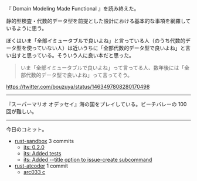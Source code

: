 『 Domain Modeling Made Functional 』を読み終えた。

静的型検査・代数的データ型を前提とした設計における基本的な事項を網羅しているように思う。

ぼくはいま「全部イミュータブルで良いよね」と言っている人（のうち代数的データ型を使っていない人）は近いうちに「全部代数的データ型で良いよね」と言い出すと思っている。そういう人に良い本だと思った。

> いま「全部イミュータブルで良いよね」って言ってる人、数年後には「全部代数的データ型で良いよね」って言ってそう。

<https://twitter.com/bouzuya/status/1463497808280170498>

---

『スーパーマリオ オデッセイ』海の国をプレイしている。ビーチバレーの 100 回が難しい。

---

今日のコミット。

- [rust-sandbox](https://github.com/bouzuya/rust-sandbox) 3 commits
  - [its: 0.2.0](https://github.com/bouzuya/rust-sandbox/commit/ee2392e8edcbb6f265cd92dd900c31d841bdb64f)
  - [its: Added tests](https://github.com/bouzuya/rust-sandbox/commit/ee965ad5a65a056ef5d8d5175ba5bfeaca0f18f5)
  - [its: Added --title option to issue-create subcommand](https://github.com/bouzuya/rust-sandbox/commit/2518529aef35c1d762f6d5be66a08ab5f8c47ab3)
- [rust-atcoder](https://github.com/bouzuya/rust-atcoder) 1 commit
  - [arc033 c](https://github.com/bouzuya/rust-atcoder/commit/2201a547c03fed2535a05d83366359a70fbf4ef9)
